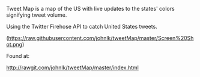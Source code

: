 Tweet Map is a map of the US with live updates to the states' colors signifying tweet volume.

Using the Twitter Firehose API to catch United States tweets.

(https://raw.githubusercontent.com/johnlk/tweetMap/master/Screen%20Shot.png)

Found at:

http://rawgit.com/johnlk/tweetMap/master/index.html
